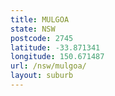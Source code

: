 ```yaml
---
title: MULGOA
state: NSW
postcode: 2745
latitude: -33.871341
longitude: 150.671487
url: /nsw/mulgoa/
layout: suburb
---
```

